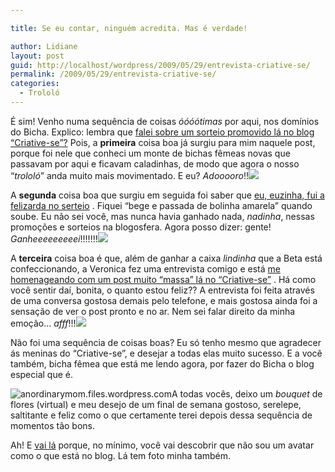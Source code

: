 ```yaml
---

title: Se eu contar, ninguém acredita. Mas é verdade!

author: Lidiane
layout: post
guid: http://localhost/wordpress/2009/05/29/entrevista-criative-se/
permalink: /2009/05/29/entrevista-criative-se/
categories:
  - Trololó
---
```

É sim! Venho numa sequência de coisas _óóóótimas_ por aqui, nos domínios do Bicha. Explico: lembra que [falei sobre um sorteio promovido lá no blog “Criative-se”?](http://www.trololodemulher.com.br/2009/05/19/neste-post-voc-comenta-o/) Pois, a **primeira** coisa boa já surgiu para mim naquele post, porque foi nele que conheci um monte de bichas fêmeas novas que passavam por aqui e ficavam caladinhas, de modo que agora o nosso “_trololó_” anda muito mais movimentado. E eu? _Adooooro_!!![](http://www.trololodemulher.com.br/blog/wp-content/uploads/2009/05/emoticonwink.gif)

A **segunda** coisa boa que surgiu em seguida foi saber que [eu, euzinha, fui a felizarda no serteio](http://criativesse.blogspot.com/2009/05/agora-eu-sei-quem-e-voce.html) . Fiquei “bege e passada de bolinha amarela” quando soube. Eu não sei você, mas nunca havia ganhado nada, _nadinha_, nessas promoções e sorteios na blogosfera. Agora posso dizer: gente! _Ganheeeeeeeeei_!!!!!!!![](http://www.trololodemulher.com.br/blog/wp-content/uploads/2009/05/emoticonhysterical.gif)

A **terceira** coisa boa é que, além de ganhar a caixa _lindinha_ que a Beta está confeccionando, a Veronica fez uma entrevista comigo e está [me homenageando com um post muito “massa” lá no “Criative-se”](http://criativesse.blogspot.com/2009/05/entrevista.html) . Há como você sentir daí, bonita, o quanto estou feliz?? A entrevista foi feita através de uma conversa gostosa demais pelo telefone, e mais gostosa ainda foi a sensação de ver o post pronto e no ar. Nem sei falar direito da minha emoção… _afff_!!!![](http://www.trololodemulher.com.br/blog/wp-content/uploads/2009/05/emoticonshy2.gif)

Não foi uma sequência de coisas boas? Eu só tenho mesmo que agradecer ás meninas do “Criative-se”, e desejar a todas elas muito sucesso. E a você também, bicha fêmea que está me lendo agora, por fazer do Bicha o blog especial que é.

 <img style="display: inline; margin-left: 0; margin-right: 0;" title="anordinarymom.files.wordpress.com" src="http://anordinarymom.files.wordpress.com/2009/01/spring-flower-bouquet.jpg" alt="anordinarymom.files.wordpress.com" align="left" />A todas vocês, deixo um _bouquet_ de flores (virtual) e meu desejo de um final de semana gostoso, serelepe, saltitante e feliz como o que certamente terei depois dessa sequência de momentos tão bons.[](http://www.trololodemulher.com.br/blog/wp-content/uploads/2009/05/emoticonlaugh.gif)

Ah! E [vai lá](http://criativesse.blogspot.com/2009/05/entrevista.html)  porque, no mínimo, você vai descobrir que não sou um avatar como o que está no blog. Lá tem foto minha também.[](http://www.trololodemulher.com.br/blog/wp-content/uploads/2009/05/emoticonbigsmile2.gif)